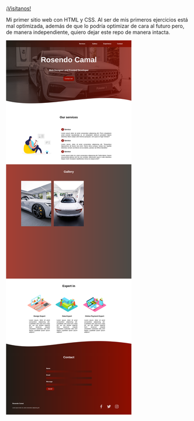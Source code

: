 [¡Visítanos!](https://rosendocamal.github.io/first-website)

Mi primer sitio web con HTML y CSS. Al ser de mis primeros ejercicios está mal optimizada, además de que lo podría optimizar de cara al futuro pero, de manera independiente, quiero dejar este repo de manera intacta.

![rosendo-camal](.rosendo-camal.png)
